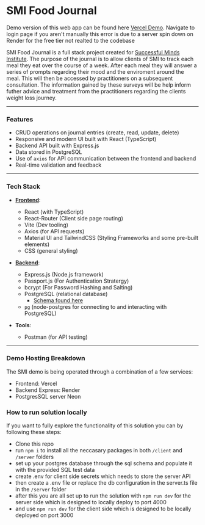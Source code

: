 # **SMI Food Journal**

Demo version of this web app can be found here [Vercel Demo](https://smi-food-journal.vercel.app). Navigate to login page if you aren't manually this error is due to a server spin down on Render for the free tier not realted to the codebase

SMI Food Journal is a full stack project created for [Successful Minds Institute](https://successfulminds.com.au). 
The purpose of the journal is to allow clients of SMI to track each meal they eat over the course of a week. After each meal they will
answer a series of prompts regarding their mood and the enviroment around the meal. This will then be accessed by practitioners on a subsequent consultation.
The information gained by these surveys will be help inform futher advice and treatment from the practitioners regarding the clients weight loss journey.

---

### **Features**
- CRUD operations on journal entries (create, read, update, delete)
- Responsive and modern UI built with React (TypeScript)
- Backend API built with Express.js
- Data stored in PostgreSQL
- Use of `axios` for API communication between the frontend and backend
- Real-time validation and feedback

---

### **Tech Stack**

- [**Frontend**](https://github.com/jeddnugent/SMI-Food-Journal/tree/main/client):
  - React (with TypeScript)
  - React-Router (Client side page routing)
  - Vite (Dev tooling)
  - Axios (for API requests)
  - Material UI and TailwindCSS (Styling Frameworks and some pre-built elements)
  - CSS (general styling)
  
- [**Backend**](https://github.com/jeddnugent/SMI-Food-Journal/tree/main/server):
  - Express.js (Node.js framework)
  - Passport.js (For Authentication Stratergy)
  - bcrypt (For Password Hashing and Salting)
  - PostgreSQL (relational database)
	- [Schema found here](https://github.com/jeddnugent/SMI-Food-Journal/tree/main/server/sql)
  - `pg` (node-postgres for connecting to and interacting with PostgreSQL)

- **Tools**:
  - Postman (for API testing)

---
### **Demo Hosting Breakdown**
The SMI demo is being operated through a combination of a few services:
- Frontend: Vercel
- Backend Express: Render
- PostgresSQL server Neon

### **How to run solution locally**
If you want to fully explore the functionality of this solution you can by following these steps:
- Clone this repo
- run `npm i` to install all the neccasary packages in both `/client` and `/server` folders
- set up your postgres database through the sql schema and populate it with the provided SQL test data
- create .env for client side secrets which needs to store the server API
- then create a .env file or replace the db configuration in the server.ts file in the `/server` folder
- after this you are all set up to run the solution with `npm run dev` for the server side which is designed to locally deploy to port 4000
- and use `npm run dev` for the client side which is designed to be locally deployed on port 3000
